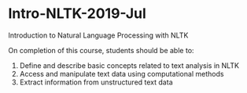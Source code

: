# Intro-NLTK-2019-Jul
Introduction to Natural Language Processing with NLTK

On completion of this course, students should be able to:


1) Define and describe basic concepts related to text analysis in NLTK
2) Access and manipulate text data using computational methods
3) Extract information from unstructured text data
